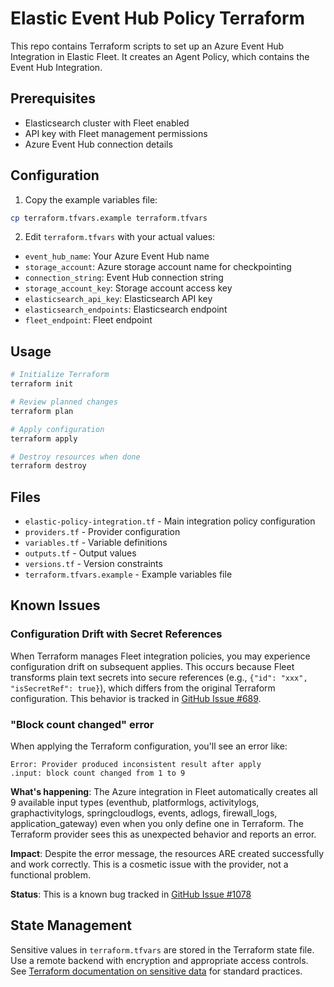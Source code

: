# Elastic Event Hub Policy Terraform

This repo contains Terraform scripts to set up an Azure Event Hub Integration in Elastic Fleet. It creates an Agent Policy, which contains the Event Hub Integration.

## Prerequisites

- Elasticsearch cluster with Fleet enabled
- API key with Fleet management permissions
- Azure Event Hub connection details

## Configuration

1. Copy the example variables file:
```bash
cp terraform.tfvars.example terraform.tfvars
```

2. Edit `terraform.tfvars` with your actual values:
- `event_hub_name`: Your Azure Event Hub name
- `storage_account`: Azure storage account name for checkpointing
- `connection_string`: Event Hub connection string
- `storage_account_key`: Storage account access key
- `elasticsearch_api_key`: Elasticsearch API key
- `elasticsearch_endpoints`: Elasticsearch endpoint
- `fleet_endpoint`: Fleet endpoint

## Usage

```bash
# Initialize Terraform
terraform init

# Review planned changes
terraform plan

# Apply configuration
terraform apply

# Destroy resources when done
terraform destroy
```

## Files

- `elastic-policy-integration.tf` - Main integration policy configuration
- `providers.tf` - Provider configuration
- `variables.tf` - Variable definitions
- `outputs.tf` - Output values
- `versions.tf` - Version constraints
- `terraform.tfvars.example` - Example variables file

## Known Issues

### Configuration Drift with Secret References

When Terraform manages Fleet integration policies, you may experience configuration drift on subsequent applies. This occurs because Fleet transforms plain text secrets into secure references (e.g., `{"id": "xxx", "isSecretRef": true}`), which differs from the original Terraform configuration. This behavior is tracked in [GitHub Issue #689](https://github.com/elastic/terraform-provider-elasticstack/issues/689).

### "Block count changed" error

When applying the Terraform configuration, you'll see an error like:
```
Error: Provider produced inconsistent result after apply
.input: block count changed from 1 to 9
```

**What's happening**: The Azure integration in Fleet automatically creates all 9 available input types (eventhub, platformlogs, activitylogs, graphactivitylogs, springcloudlogs, events, adlogs, firewall_logs, application_gateway) even when you only define one in Terraform. The Terraform provider sees this as unexpected behavior and reports an error.

**Impact**: Despite the error message, the resources ARE created successfully and work correctly. This is a cosmetic issue with the provider, not a functional problem.

**Status**: This is a known bug tracked in [GitHub Issue #1078](https://github.com/elastic/terraform-provider-elasticstack/issues/1078)

## State Management

Sensitive values in `terraform.tfvars` are stored in the Terraform state file. Use a remote backend with encryption and appropriate access controls. See [Terraform documentation on sensitive data](https://developer.hashicorp.com/terraform/language/state/sensitive-data) for standard practices.
